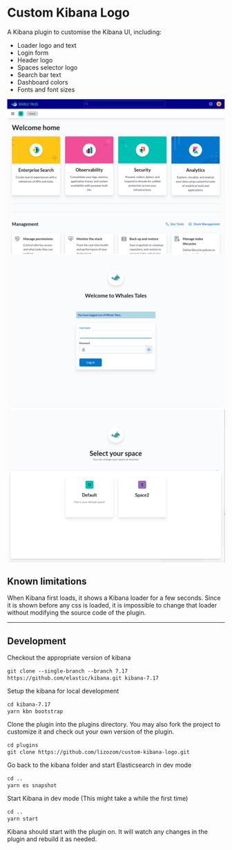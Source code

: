 # Custom Kibana Logo

A Kibana plugin to customise the Kibana UI, including:
- Loader logo and text
- Login form
- Header logo
- Spaces selector logo
- Search bar text
- Dashboard colors
- Fonts and font sizes

![alt text](readme_img/home_page.png)
![alt text](readme_img/login_form.png)
![alt text](readme_img/space_selector.png)

## Known limitations

When Kibana first loads, it shows a Kibana loader for a few seconds. 
Since it is shown before any css is loaded, it is impossible to change that loader without modifying the source code of the plugin.

---

## Development

Checkout the appropriate version of kibana

```
git clone --single-branch --branch 7.17 https://github.com/elastic/kibana.git kibana-7.17
```

Setup the kibana for local development

```
cd kibana-7.17
yarn kbn bootstrap 
```

Clone the plugin into the plugins directory.
You may also fork the project to customize it and check out your own version of the plugin.

```
cd plugins
git clone https://github.com/lizozom/custom-kibana-logo.git
```

Go back to the kibana folder and start Elasticsearch in dev mode

```
cd ..
yarn es snapshot
```

Start Kibana in dev mode (This might take a while the first time)

```
cd ..
yarn start
```

Kibana should start with the plugin on.
It will watch any changes in the plugin and rebuild it as needed.


